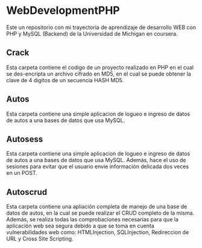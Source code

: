 # WebDevelopmentPHP
Este un repositorio con mi trayectoria de aprendizaje de desarrollo WEB con PHP y MySQL (Backend) de la Universidad de Michigan en coursera.

## Crack
Esta carpeta contiene el codigo de un proyecto realizado en PHP en el cual se des-encripta un archivo
cifrado en MD5, en el cual se puede obtener la clave de 4 digitos de un secuencia HASH MD5.

## Autos 
Esta carpeta contiene una simple aplicacion de logueo e ingreso de datos de autos a una bases de datos que usa MySQL.

## Autosess
Esta carpeta contiene una simple aplicacion de logueo e ingreso de datos de autos a una bases de datos que usa MySQL. Además, hace el uso de sesiones para evitar que el usuario envie información delicada dos veces en un POST.

## Autoscrud
Esta carpeta contiene una apliación completa de manejo de una base de datos de autos, en la cual se puede realizar el CRUD completo de la misma. Además, se realiza todas las comprobaciones necesarias para que la aplicación web sea segura debido a que se toma en cuenta vulnerabilidades web como: HTMLInjection, SQLInjection, Redireccion de URL y Cross Site Scripting.


